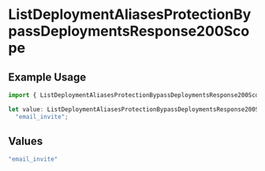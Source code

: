 # ListDeploymentAliasesProtectionBypassDeploymentsResponse200Scope

## Example Usage

```typescript
import { ListDeploymentAliasesProtectionBypassDeploymentsResponse200Scope } from "@simplesagar/vercel/models/listdeploymentaliasesop.js";

let value: ListDeploymentAliasesProtectionBypassDeploymentsResponse200Scope =
  "email_invite";
```

## Values

```typescript
"email_invite"
```